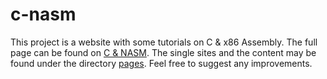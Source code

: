 # c-nasm
This project is a website with some tutorials on C &amp; x86 Assembly. The full page can be found on [C & NASM](https://srv2.mysnet.me).
The single sites and the content may be found under the directory [pages](./pages/). Feel free to suggest any improvements.
